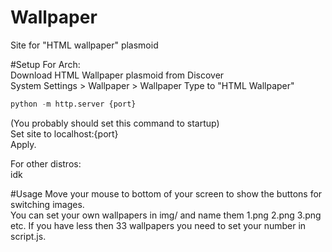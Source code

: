 # Wallpaper
Site for "HTML wallpaper" plasmoid<br>

#Setup
For Arch:<br>
Download HTML Wallpaper plasmoid from Discover<br>
System Settings > Wallpaper > Wallpaper Type to "HTML Wallpaper"<br>
```python
python -m http.server {port}
```
(You probably should set this command to startup)<br>
Set site to localhost:{port}<br>
Apply.<br>

For other distros:<br>
idk<br>

#Usage
Move your mouse to bottom of your screen to show the buttons for switching images.<br>
You can set your own wallpapers in img/ and name them 1.png 2.png 3.png etc. If you have less then 33 wallpapers you need to set your number in script.js.<br>
